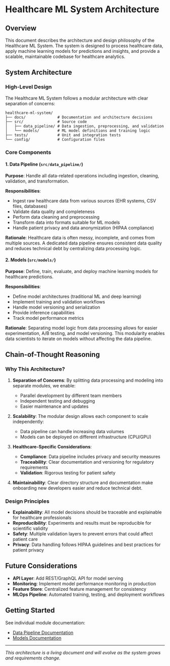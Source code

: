 # Healthcare ML System Architecture

## Overview

This document describes the architecture and design philosophy of the Healthcare ML System. The system is designed to process healthcare data, apply machine learning models for predictions and insights, and provide a scalable, maintainable codebase for healthcare analytics.

## System Architecture

### High-Level Design

The Healthcare ML System follows a modular architecture with clear separation of concerns:

```
healthcare-ml-system/
├── docs/              # Documentation and architecture decisions
├── src/               # Source code
│   ├── data_pipeline/ # Data ingestion, preprocessing, and validation
│   └── models/        # ML model definitions and training logic
├── tests/             # Unit and integration tests
└── config/            # Configuration files
```

### Core Components

#### 1. Data Pipeline (`src/data_pipeline/`)

**Purpose**: Handle all data-related operations including ingestion, cleaning, validation, and transformation.

**Responsibilities**:
- Ingest raw healthcare data from various sources (EHR systems, CSV files, databases)
- Validate data quality and completeness
- Perform data cleaning and preprocessing
- Transform data into formats suitable for ML models
- Handle patient privacy and data anonymization (HIPAA compliance)

**Rationale**: Healthcare data is often messy, incomplete, and comes from multiple sources. A dedicated data pipeline ensures consistent data quality and reduces technical debt by centralizing data processing logic.

#### 2. Models (`src/models/`)

**Purpose**: Define, train, evaluate, and deploy machine learning models for healthcare predictions.

**Responsibilities**:
- Define model architectures (traditional ML and deep learning)
- Implement training and validation workflows
- Handle model versioning and serialization
- Provide inference capabilities
- Track model performance metrics

**Rationale**: Separating model logic from data processing allows for easier experimentation, A/B testing, and model versioning. This modularity enables data scientists to iterate on models without affecting the data pipeline.

## Chain-of-Thought Reasoning

### Why This Architecture?

1. **Separation of Concerns**: By splitting data processing and modeling into separate modules, we enable:
   - Parallel development by different team members
   - Independent testing and debugging
   - Easier maintenance and updates

2. **Scalability**: The modular design allows each component to scale independently:
   - Data pipeline can handle increasing data volumes
   - Models can be deployed on different infrastructure (CPU/GPU)

3. **Healthcare-Specific Considerations**:
   - **Compliance**: Data pipeline includes privacy and security measures
   - **Traceability**: Clear documentation and versioning for regulatory requirements
   - **Validation**: Rigorous testing for patient safety

4. **Maintainability**: Clear directory structure and documentation make onboarding new developers easier and reduce technical debt.

### Design Principles

- **Explainability**: All model decisions should be traceable and explainable for healthcare professionals
- **Reproducibility**: Experiments and results must be reproducible for scientific validity
- **Safety**: Multiple validation layers to prevent errors that could affect patient care
- **Privacy**: Data handling follows HIPAA guidelines and best practices for patient privacy

## Future Considerations

- **API Layer**: Add REST/GraphQL API for model serving
- **Monitoring**: Implement model performance monitoring in production
- **Feature Store**: Centralized feature management for consistency
- **MLOps Pipeline**: Automated training, testing, and deployment workflows

## Getting Started

See individual module documentation:
- [Data Pipeline Documentation](../src/data_pipeline/README.md)
- [Models Documentation](../src/models/README.md)

---

*This architecture is a living document and will evolve as the system grows and requirements change.*
